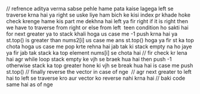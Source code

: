 // refrence aditya verma
sabse pehle  hame pata kaise lagega left se traverse krna hai ya right se
uske liye ham bich ke kisi index pr khade hoke check krenge hame kis part me dekhna hai left ya fir right if it is right then we have to traverse from right or else from left
​
teen condition ho sakti hai for next greater
ya to stack khali hoga us case me -1 push krna hai
ya st.top() is greater than nums2[i] us case me ans st.top() hoga
ya fir st ka top chota hoga us case me pop krte rehna hai jab tak ki stack empty na ho jaye
ya fir jab tak stack ka top element nums[i] se chota hai
// fir check kr lena hai agr while loop stack empty ke vjh se braek hua hai then push -1 otherwise stack ka top greater hone ki vjh se break hua hai is case me push st.top()
// finally reverse the vector in case of nge
​
// agr next greater to left hai to left se traverse kro aur vector ko reverse nahi krna hai
// baki code same hai as of nge